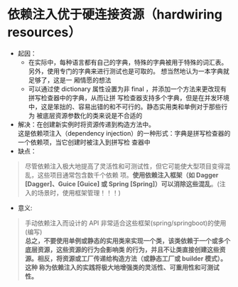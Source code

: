# 依赖注入优于硬连接资源（hardwiring resources）
- 起因：
  - 在实际中，每种语言都有自己的字典，特殊的字典被用于特殊的词汇表。另外，使用专门的字典来进行测试也是可取的。
  想当然地认为一本字典就足够了，这是一 厢情愿的想法
  - 可以通过使 dictionary 属性设置为非 final ，并添加一个方法来更改现有拼写检查器中的字典，从而让拼
    写检查器支持多个字典，但是在并发环境中，这是笨拙的、容易出错的和不可行的。静态实用类和单例对于那些行为
    被底层资源参数化的类来说是不合适的
- 解决：在创建新实例时将资源传递到构造方法中。  
  这是依赖项注入（dependency injection）的一种形式：字典是拼写检查器的一个依赖项，当它创建时被注入到拼写检
  查器中
- 缺点：
> 尽管依赖注入极大地提高了灵活性和可测试性，但它可能使大型项目变得混乱，这些项目通常包含数千个依赖
项。**使用依赖注入框架（如 Dagger [Dagger]、Guice [Guice] 或 Spring [Spring]）可以消除这些混乱**。(注入的场景时，使用框架管理！！！)
- 意义:
>手动依赖注入而设计的 API 非常适合这些框架(spring/springboot)的使用(编写)  
**总之，不要使用单例或静态的实用类来实现一个类，该类依赖于一个或多个底层资源，这些资源的行为会影响类
的行为，并且不让类直接创建这些资源。相反，将资源或工厂传递给构造方法（或静态工厂或 builder 模式）。这种
称为依赖注入的实践将极大地增强类的灵活性、可重用性和可测试性。**
